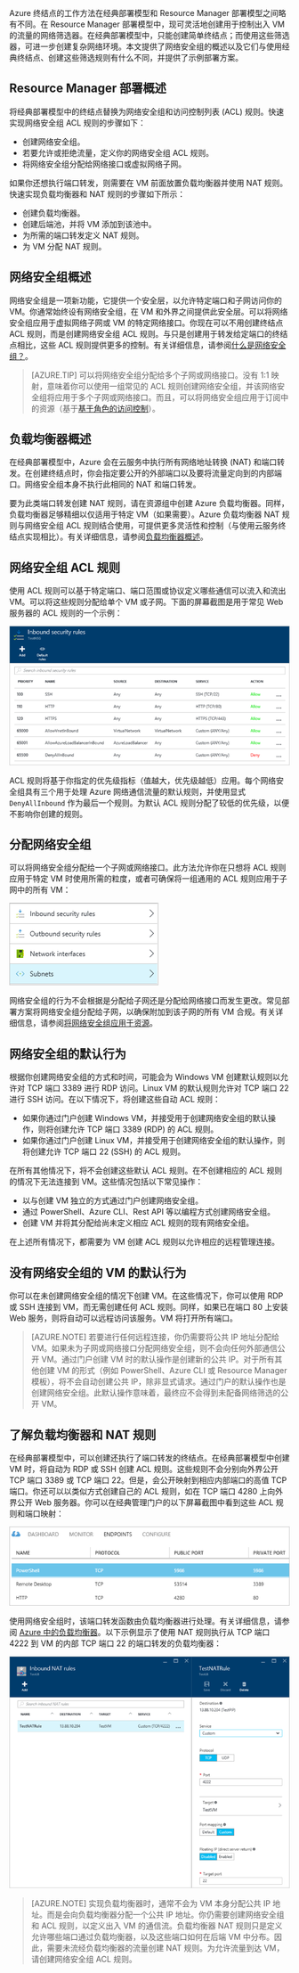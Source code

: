 Azure 终结点的工作方法在经典部署模型和 Resource Manager 部署模型之间略有不同。在 Resource Manager 部署模型中，现可灵活地创建用于控制出入 VM 的流量的网络筛选器。在经典部署模型中，只能创建简单终结点；而使用这些筛选器，可进一步创建复杂网络环境。本文提供了网络安全组的概述以及它们与使用经典终结点、创建这些筛选规则有什么不同，并提供了示例部署方案。

## Resource Manager 部署概述
将经典部署模型中的终结点替换为网络安全组和访问控制列表 (ACL) 规则。快速实现网络安全组 ACL 规则的步骤如下：

* 创建网络安全组。
* 若要允许或拒绝流量，定义你的网络安全组 ACL 规则。
* 将网络安全组分配给网络接口或虚拟网络子网。

如果你还想执行端口转发，则需要在 VM 前面放置负载均衡器并使用 NAT 规则。快速实现负载均衡器和 NAT 规则的步骤如下所示：

* 创建负载均衡器。
* 创建后端池，并将 VM 添加到该池中。
* 为所需的端口转发定义 NAT 规则。
* 为 VM 分配 NAT 规则。

## 网络安全组概述
网络安全组是一项新功能，它提供一个安全层，以允许特定端口和子网访问你的 VM。你通常始终设有网络安全组，在 VM 和外界之间提供此安全层。可以将网络安全组应用于虚拟网络子网或 VM 的特定网络接口。你现在可以不用创建终结点 ACL 规则，而是创建网络安全组 ACL 规则。与只是创建用于转发给定端口的终结点相比，这些 ACL 规则提供更多的控制。有关详细信息，请参阅[什么是网络安全组？](/documentation/articles/virtual-networks-nsg/)。

> [AZURE.TIP]
可以将网络安全组分配给多个子网或网络接口。没有 1:1 映射，意味着你可以使用一组常见的 ACL 规则创建网络安全组，并该网络安全组将应用于多个子网或网络接口。而且，可以将网络安全组应用于订阅中的资源（基于[基于角色的访问控制](/documentation/articles/role-based-access-control-what-is/)）。
> 
> 

## 负载均衡器概述
在经典部署模型中，Azure 会在云服务中执行所有网络地址转换 (NAT) 和端口转发。在创建终结点时，你会指定要公开的外部端口以及要将流量定向到的内部端口。网络安全组本身不执行此相同的 NAT 和端口转发。

要为此类端口转发创建 NAT 规则，请在资源组中创建 Azure 负载均衡器。同样，负载均衡器足够精细以仅适用于特定 VM（如果需要）。Azure 负载均衡器 NAT 规则与网络安全组 ACL 规则结合使用，可提供更多灵活性和控制（与使用云服务终结点实现相比）。有关详细信息，请参阅[负载均衡器概述](/documentation/articles/load-balancer-overview/)。

## 网络安全组 ACL 规则
使用 ACL 规则可以基于特定端口、端口范围或协议定义哪些通信可以流入和流出 VM。可以将这些规则分配给单个 VM 或子网。下面的屏幕截图是用于常见 Web 服务器的 ACL 规则的一个示例：

![网络安全组 ACL 规则的列表](./media/virtual-machines-common-endpoints-in-resource-manager/example-acl-rules.png)

ACL 规则将基于你指定的优先级指标（值越大，优先级越低）应用。每个网络安全组具有三个用于处理 Azure 网络通信流量的默认规则，并使用显式 `DenyAllInbound` 作为最后一个规则。为默认 ACL 规则分配了较低的优先级，以便不影响你创建的规则。

## 分配网络安全组
可以将网络安全组分配给一个子网或网络接口。此方法允许你在只想将 ACL 规则应用于特定 VM 时使用所需的粒度，或者可确保将一组通用的 ACL 规则应用于子网中的所有 VM：

![将 NSG 应用于网络接口或子网](./media/virtual-machines-common-endpoints-in-resource-manager/apply-nsg-to-resources.png)

网络安全组的行为不会根据是分配给子网还是分配给网络接口而发生更改。常见部署方案将网络安全组分配给子网，以确保附加到该子网的所有 VM 合规。有关详细信息，请参阅[将网络安全组应用于资源](/documentation/articles/virtual-networks-nsg/#associating-nsgs)。

## 网络安全组的默认行为
根据你创建网络安全组的方式和时间，可能会为 Windows VM 创建默认规则以允许对 TCP 端口 3389 进行 RDP 访问。Linux VM 的默认规则允许对 TCP 端口 22 进行 SSH 访问。在以下情况下，将创建这些自动 ACL 规则：

* 如果你通过门户创建 Windows VM，并接受用于创建网络安全组的默认操作，则将创建允许 TCP 端口 3389 (RDP) 的 ACL 规则。
* 如果你通过门户创建 Linux VM，并接受用于创建网络安全组的默认操作，则将创建允许 TCP 端口 22 (SSH) 的 ACL 规则。

在所有其他情况下，将不会创建这些默认 ACL 规则。在不创建相应的 ACL 规则的情况下无法连接到 VM。这些情况包括以下常见操作：

* 以与创建 VM 独立的方式通过门户创建网络安全组。
* 通过 PowerShell、Azure CLI、Rest API 等以编程方式创建网络安全组。
* 创建 VM 并将其分配给尚未定义相应 ACL 规则的现有网络安全组。

在上述所有情况下，都需要为 VM 创建 ACL 规则以允许相应的远程管理连接。

## 没有网络安全组的 VM 的默认行为
你可以在未创建网络安全组的情况下创建 VM。在这些情况下，你可以使用 RDP 或 SSH 连接到 VM，而无需创建任何 ACL 规则。同样，如果已在端口 80 上安装 Web 服务，则将自动可以远程访问该服务。VM 将打开所有端口。

> [AZURE.NOTE]
若要进行任何远程连接，你仍需要将公共 IP 地址分配给 VM。如果未为子网或网络接口分配网络安全组，则不会向任何外部通信公开 VM。通过门户创建 VM 时的默认操作是创建新的公共 IP。对于所有其他创建 VM 的形式（例如 PowerShell、Azure CLI 或 Resource Manager 模板），将不会自动创建公共 IP，除非显式请求。通过门户的默认操作也是创建网络安全组。此默认操作意味着，最终应不会得到未配备网络筛选的公开 VM。
> 
> 

## 了解负载均衡器和 NAT 规则
在经典部署模型中，可以创建还执行了端口转发的终结点。在经典部署模型中创建 VM 时，将自动为 RDP 或 SSH 创建 ACL 规则。这些规则不会分别向外界公开 TCP 端口 3389 或 TCP 端口 22。但是，会公开映射到相应内部端口的高值 TCP 端口。你还可以以类似方式创建自己的 ACL 规则，如在 TCP 端口 4280 上向外界公开 Web 服务器。你可以在经典管理门户的以下屏幕截图中看到这些 ACL 规则和端口映射：

![使用经典终结点进行端口转发](./media/virtual-machines-common-endpoints-in-resource-manager/classic-endpoints-port-forwarding.png)  


使用网络安全组时，该端口转发函数由负载均衡器进行处理。有关详细信息，请参阅 [Azure 中的负载均衡器](/documentation/articles/load-balancer-overview/)。以下示例显示了使用 NAT 规则执行从 TCP 端口 4222 到 VM 的内部 TCP 端口 22 的端口转发的负载均衡器：

![用于端口转发的负载均衡器 NAT 规则](./media/virtual-machines-common-endpoints-in-resource-manager/load-balancer-nat-rules.png)  


> [AZURE.NOTE]
实现负载均衡器时，通常不会为 VM 本身分配公共 IP 地址。而是会向负载均衡器分配一个公共 IP 地址。你仍需要创建网络安全组和 ACL 规则，以定义出入 VM 的通信流。负载均衡器 NAT 规则只是定义允许哪些端口通过负载均衡器，以及这些端口如何在后端 VM 中分布。因此，需要未流经负载均衡器的流量创建 NAT 规则。为允许流量到达 VM，请创建网络安全组 ACL 规则。
> 
> 

<!---HONumber=Mooncake_1212_2016-->